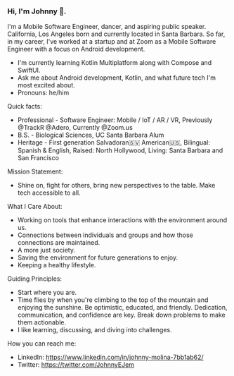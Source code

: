 ### Hi, I'm Johnny 👋. 

I'm a Mobile Software Engineer, dancer, and aspiring public speaker. California, Los Angeles born and currently located in Santa Barbara. So far, in my career, I've worked at a startup and at Zoom as a Mobile Software Engineer with a focus on Android development.

  - I'm currently learning Kotlin Multiplatform along with Compose and SwiftUI. 
  - Ask me about Android development, Kotlin, and what future tech I'm most excited about.
  - Pronouns: he/him

Quick facts:
   - Professional - Software Engineer: Mobile / IoT / AR / VR, Previously @TrackR @Adero, Currently @Zoom.us
   - B.S. - Biological Sciences, UC Santa Barbara Alum
   - Heritage - First generation Salvadoran🇸🇻 American🇺🇸,  Bilingual: Spanish & English, Raised: North Hollywood, Living: Santa Barbara and San Francisco
    
Mission Statement:
  - Shine on, fight for others, bring new perspectives to the table. Make tech accessible to all.
    
What I Care About:
  - Working on tools that enhance interactions with the environment around us.
  - Connections between individuals and groups and how those connections are maintained. 
  - A more just society.
  - Saving the environment for future generations to enjoy.
  - Keeping a healthy lifestyle. 
    
Guiding Principles:
  - Start where you are.
  - Time flies by when you're climbing to the top of the mountain and enjoying the sunshine. Be optimistic, educated, and friendly. Dedication, communication, and confidence are key. Break down problems to make them actionable.
  - I like learning, discussing, and diving into challenges.
    
How you can reach me:
  - LinkedIn: https://www.linkedin.com/in/johnny-molina-7bb1ab62/
  - Twitter: https://twitter.com/JohnnyEJem
